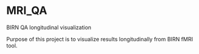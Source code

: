 # MRI_QA
BIRN QA longitudinal visualization

Purpose of this project is to visualize results longitudinally from BIRN fMRI tool.
